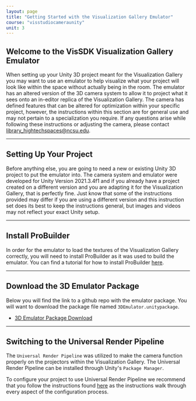 ```yaml
---
layout: page
title: "Getting Started with the Visualization Gallery Emulator"
course: "visstudiocameraunity"
unit: 3
---
```


## Welcome to the VisSDK Visualization Gallery Emulator

When setting up your Unity 3D project meant for the Visualization Gallery you may want to use an emulator to help visualize what your project will look like within the space without actually being in the room. The emulator has an altered version of the 3D camera system to allow it to project what it sees onto an in-editor replica of the Visualization Gallery. The camera has defined features that can be altered for optimization within your specific project, however, the instructions within this section are for general use and may not pertain to a specialization you require. If any questions arise while following these instructions or adjusting the camera, please contact library_hightechspaces@ncsu.edu.

---

## Setting Up Your Project

Before anything else, you are going to need a new or existing Unity 3D project to put the emulator into. The camera system and emulator were developed for Unity Version 2021.3.4f1 and if you already have a project created on a different version and you are adapting it for the Visualization Gallery, that is perfectly fine. Just know that some of the instructions provided may differ if you are using a different version and this instruction set does its best to keep the instructions general, but images and videos may not reflect your exact Unity setup.

---

## Install ProBuilder

In order for the emulator to load the textures of the Visualization Gallery correctly, you will need to install ProBuilder as it was used to build the emulator. You can find a tutorial for how to install ProBuilder [here](https://docs.unity3d.com/Packages/com.unity.probuilder@4.0/manual/installing.html).

---

## Download the 3D Emulator Package

Below you will find the link to a github repo with the emulator package. You will want to download the package file named ```3DEmulator.unitypackage```.

* [3D Emulator Package Download](https://go.ncsu.edu/vissdkunitygithub_emulator)

---

## Switching to the Universal Render Pipeline

The ```Universal Render Pipeline``` was utilized to make the camera function properly on the projectors within the Visualization Gallery. The Universal Render Pipeline can be installed through Unity's ```Package Manager```.

To configure your project to use Universal Render Pipeline we recommend that you follow the instructions found [here](https://www.tomstephensondeveloper.co.uk/post/unity-universal-render-pipeline-urp-initial-setup) as the instructions walk through every aspect of the configuration process.
